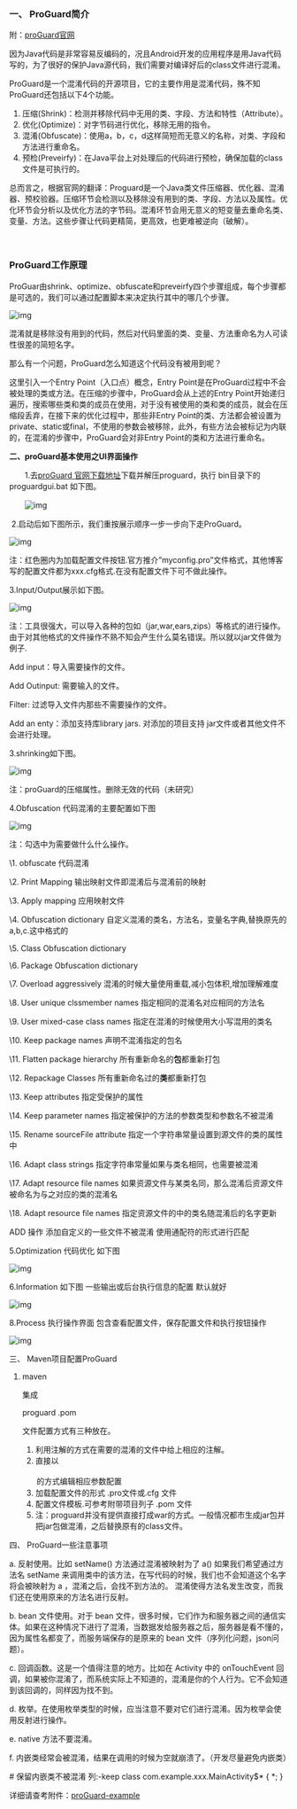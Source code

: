 ### 一、 **ProGuard简介**

附：[proGuard官网](https://www.cnblogs.com/lmq3321/p/10320671.html#restructuring)

因为Java代码是非常容易反编码的，况且Android开发的应用程序是用Java代码写的，为了很好的保护Java源代码，我们需要对编译好后的class文件进行混淆。

ProGuard是一个混淆代码的开源项目，它的主要作用是混淆代码，殊不知ProGuard还包括以下4个功能。

1. 压缩(Shrink)：检测并移除代码中无用的类、字段、方法和特性（Attribute）。
2. 优化(Optimize)：对字节码进行优化，移除无用的指令。
3. 混淆(Obfuscate)：使用a，b，c，d这样简短而无意义的名称，对类、字段和方法进行重命名。
4. 预检(Preveirfy)：在Java平台上对处理后的代码进行预检，确保加载的class文件是可执行的。

总而言之，根据官网的翻译：Proguard是一个Java类文件压缩器、优化器、混淆器、预校验器。压缩环节会检测以及移除没有用到的类、字段、方法以及属性。优化环节会分析以及优化方法的字节码。混淆环节会用无意义的短变量去重命名类、变量、方法。这些步骤让代码更精简，更高效，也更难被逆向（破解）。

　　

### **ProGuard工作原理**

ProGuar由shrink、optimize、obfuscate和preveirfy四个步骤组成，每个步骤都是可选的，我们可以通过配置脚本来决定执行其中的哪几个步骤。

![img](https://img2018.cnblogs.com/blog/1071076/201901/1071076-20190125171032299-160765519.png)

混淆就是移除没有用到的代码，然后对代码里面的类、变量、方法重命名为人可读性很差的简短名字。

那么有一个问题，ProGuard怎么知道这个代码没有被用到呢？

 

这里引入一个Entry Point（入口点）概念，Entry Point是在ProGuard过程中不会被处理的类或方法。在压缩的步骤中，ProGuard会从上述的Entry Point开始递归遍历，搜索哪些类和类的成员在使用，对于没有被使用的类和类的成员，就会在压缩段丢弃，在接下来的优化过程中，那些非Entry Point的类、方法都会被设置为private、static或final，不使用的参数会被移除，此外，有些方法会被标记为内联的，在混淆的步骤中，ProGuard会对非Entry Point的类和方法进行重命名。

 

**二、****proGuard****基本使用之UI界面操作**

　　1.去[proGuard 官网下载地址](https://sourceforge.net/projects/proguard/)下载并解压proguard，执行 bin目录下的proguardgui.bat 如下图。

　　![img](https://img2018.cnblogs.com/blog/1071076/201901/1071076-20190125172629804-1589498778.png)　　

​      2.启动后如下图所示，我们重按展示顺序一步一步向下走ProGuard。

![img](https://img2018.cnblogs.com/blog/1071076/201901/1071076-20190125172653727-80332195.png)

注：红色圈内为加载配置文件按钮.官方推介”myconfig.pro”文件格式，其他博客写的配置文件都为xxx.cfg格式.在没有配置文件下可不做此操作。

 

3.Input/Output展示如下图。

![img](https://img2018.cnblogs.com/blog/1071076/201901/1071076-20190125172719637-2145254446.png)

注：工具很强大，可以导入各种的包如（jar,war,ears,zips）等格式的进行操作。由于对其他格式的文件操作不熟不知会产生什么莫名错误。所以就以jar文件做为例子.

Add input：导入需要操作的文件。

Add Outinput: 需要输入的文件。

Filter: 过滤导入文件内那些不需要操作的文件。

Add an enty：添加支持库library jars. 对添加的项目支持 jar文件或者其他文件不会进行处理。

 

3.shrinking如下图。

![img](https://img2018.cnblogs.com/blog/1071076/201901/1071076-20190125172802161-450306172.png)

注：proGuard的压缩属性。删除无效的代码（未研究）

4.Obfuscation 代码混淆的主要配置如下图

![img](https://img2018.cnblogs.com/blog/1071076/201901/1071076-20190125172833877-1727526782.png)

注：勾选中为需要做什么什么操作。

\1. obfuscate 代码混淆

\2. Print Mapping 输出映射文件即混淆后与混淆前的映射

\3. Apply mapping 应用映射文件

\4. Obfuscation dictionary 自定义混淆的类名，方法名，变量名字典,替换原先的a,b,c.这中格式的

\5. Class Obfuscation dictionary

\6. Package Obfuscation dictionary

\7. Overload aggressively 混淆的时候大量使用重载,减小包体积,增加理解难度

\8. User unique clssmember names 指定相同的混淆名对应相同的方法名

\9. User mixed-case class names 指定在混淆的时候使用大小写混用的类名

\10. Keep package names 声明不混淆指定的包名

\11. Flatten package hierarchy 所有重新命名的**包**都重新打包

\12. Repackage Classes 所有重新命名过的**类**都重新打包

\13. Keep attributes 指定受保护的属性

\14. Keep parameter names 指定被保护的方法的参数类型和参数名不被混淆

\15. Rename sourceFile attribute 指定一个字符串常量设置到源文件的类的属性中

\16. Adapt class strings 指定字符串常量如果与类名相同，也需要被混淆

\17. Adapt resource file names 如果资源文件与某类名同，那么混淆后资源文件被命名为与之对应的类的混淆名

\18. Adapt resource file names 指定资源文件的中的类名随混淆后的名字更新

 

 

ADD 操作 添加自定义的一些文件不被混淆 使用通配符的形式进行匹配

 5.Optimization 代码优化 如下图

![img](https://img2018.cnblogs.com/blog/1071076/201901/1071076-20190125173128714-41134182.png)

6.Information 如下图 一些输出或后台执行信息的配置 默认就好

![img](https://img2018.cnblogs.com/blog/1071076/201901/1071076-20190125173236529-496951283.png)

8.Process 执行操作界面 包含查看配置文件，保存配置文件和执行按钮操作

![img](https://img2018.cnblogs.com/blog/1071076/201901/1071076-20190125173259462-1136201343.png)

三、 Maven项目配置ProGuard

1. maven

   集成

   proguard  .pom

   文件配置方式有三种放在。

   1. 利用注解的方式在需要的混淆的文件中给上相应的注解。
   2. 直接以<option><option> 的方式编辑相应参数配置
   3. 加载配置文件的形式 .pro文件或.cfg 文件
   4. 配置文件模板.可参考附带项目列子 .pom 文件
   5. 注：proguard并没有提供直接打成war的方式。一般情况都市生成jar包并把jar包做混淆，之后替换原有的class文件。

四、 ProGuard一些注意事项

a. 反射使用。比如 setName() 方法通过混淆被映射为了 a() 如果我们希望通过方法名 setName 来调用类中的该方法，在写代码的时候，我们也不会知道这个名字将会被映射为 a ，混淆之后，会找不到方法的。 混淆使得方法名发生改变，而我们还在使用原来的方法名进行反射。

b. bean 文件使用。对于 bean 文件，很多时候，它们作为和服务器之间的通信实体。如果在这种情况下进行了混淆，当数据发给服务器之后，服务器是看不懂的，因为属性名都变了，而服务端保存的是原来的 bean 文件（序列化问题，json问题）。

c. 回调函数。这是一个值得注意的地方。比如在 Activity 中的 onTouchEvent 回调，如果被你混淆了，而系统实际上不知道的，混淆是你的个人行为。它不会知道到该回调的，同样因为找不到。

d. 枚举。在使用枚举类型的时候，应当注意不要对它们进行混淆。因为枚举会使用反射进行操作。

e. native 方法不要混淆。

f. 内嵌类经常会被混淆，结果在调用的时候为空就崩溃了。（开发尽量避免内嵌类）

\# 保留内嵌类不被混淆 列:-keep class com.example.xxx.MainActivity$* { *; }

 

详细请查考附件：[proGuard-example](https://files.cnblogs.com/files/lmq3321/proGuard代码混淆.rar)
